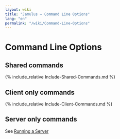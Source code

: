 ```yaml
---
layout: wiki
title: "Jamulus – Command Line Options"
lang: "en"
permalink: "/wiki/Command-Line-Options"
---
```


# Command Line Options

## Shared commands 

{% include_relative Include-Shared-Commands.md %}

## Client only commands

{% include_relative Include-Client-Commands.md %}

## Server only commands

See [Running a Server](Running-a-Server#server-mode-options)

